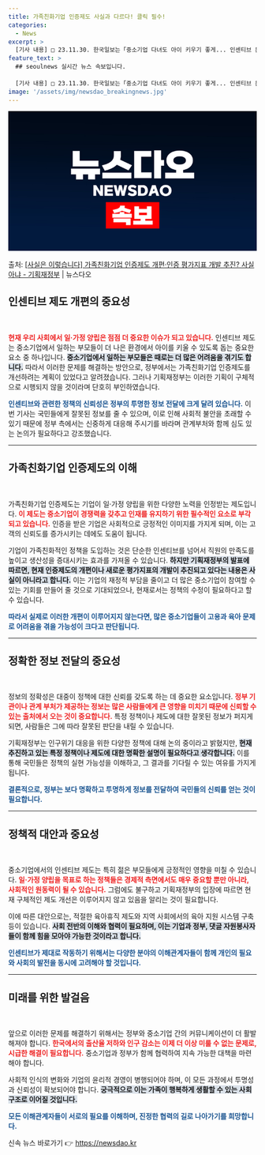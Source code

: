 ```yaml
---
title: 가족친화기업 인증제도 사실과 다르다! 클릭 필수!
categories:
  - News
excerpt: >
  [기사 내용] □ 23.11.30. 한국일보는「중소기업 다녀도 아이 키우기 좋게... 인센티브 문턱 낮춘다」…
feature_text: >
  ## seoulnews 실시간 뉴스 속보입니다.

  [기사 내용] □ 23.11.30. 한국일보는「중소기업 다녀도 아이 키우기 좋게... 인센티브 문턱 낮춘다」…
image: '/assets/img/newsdao_breakingnews.jpg'
---
```


![뉴스다오 속보](/assets/img/newsdao_breakingnews.jpg)

<p>출처: <a href="https://newsdao.kr/2696" rel="dofollow">[사실은 이렇습니다] 가족친화기업 인증제도 개편·인증 평가지표 개발 추진? 사실 아냐 - 기획재정부</a> | 뉴스다오</p>

<h2 data-ke-size="size26">인센티브 제도 개편의 중요성</h2>

<p data-ke-size="size16">&nbsp;</p>

<b><span style="color: #ee2323;">현재 우리 사회에서 일·가정 양립은 점점 더 중요한 이슈가 되고 있습니다.</span></b> 인센티브 제도는 중소기업에서 일하는 부모들이 더 나은 환경에서 아이를 키울 수 있도록 돕는 중요한 요소 중 하나입니다. <b><span style="background-color: #21538527;">중소기업에서 일하는 부모들은 때로는 더 많은 어려움을 겪기도 합니다.</span></b> 따라서 이러한 문제를 해결하는 방안으로, 정부에서는 가족친화기업 인증제도를 개선하려는 계획이 있었다고 알려졌습니다. 그러나 기획재정부는 이러한 기획이 구체적으로 시행되지 않을 것이라며 단호히 부인하였습니다.

<b><span style="color: #1a5490;">인센티브와 관련한 정책의 신뢰성은 정부의 투명한 정보 전달에 크게 달려 있습니다.</span></b> 이번 기사는 국민들에게 잘못된 정보를 줄 수 있으며, 이로 인해 사회적 불안을 초래할 수 있기 때문에 정부 측에서는 신중하게 대응해 주시기를 바라며 관계부처와 함께 심도 있는 논의가 필요하다고 강조했습니다.

<hr />

<h2 data-ke-size="size26">가족친화기업 인증제도의 이해</h2>

<p data-ke-size="size16">&nbsp;</p>

가족친화기업 인증제도는 기업이 일·가정 양립을 위한 다양한 노력을 인정받는 제도입니다. <b><span style="color: #ee2323;">이 제도는 중소기업이 경쟁력을 갖추고 인재를 유지하기 위한 필수적인 요소로 부각되고 있습니다.</span></b> 인증을 받은 기업은 사회적으로 긍정적인 이미지를 가지게 되며, 이는 고객의 신뢰도를 증가시키는 데에도 도움이 됩니다.

기업이 가족친화적인 정책을 도입하는 것은 단순한 인센티브를 넘어서 직원의 만족도를 높이고 생산성을 증대시키는 효과를 가져올 수 있습니다. <b><span style="background-color: #21538527;">하지만 기획재정부의 발표에 따르면, 현재 인증제도의 개편이나 새로운 평가지표의 개발이 추진되고 있다는 내용은 사실이 아니라고 합니다.</span></b> 이는 기업의 재정적 부담을 줄이고 더 많은 중소기업이 참여할 수 있는 기회를 만들어 줄 것으로 기대되었으나, 현재로서는 정책의 수정이 필요하다고 할 수 있습니다.

<b><span style="color: #1a5490;">따라서 실제로 이러한 개편이 이루어지지 않는다면, 많은 중소기업들이 고용과 육아 문제로 어려움을 겪을 가능성이 크다고 판단됩니다.</span></b>

<hr />

<h2 data-ke-size="size26">정확한 정보 전달의 중요성</h2>

<p data-ke-size="size16">&nbsp;</p>

정보의 정확성은 대중이 정책에 대한 신뢰를 갖도록 하는 데 중요한 요소입니다. <b><span style="color: #ee2323;">정부 기관이나 관계 부처가 제공하는 정보는 많은 사람들에게 큰 영향을 미치기 때문에 신뢰할 수 있는 출처에서 오는 것이 중요합니다.</span></b> 특정 정책이나 제도에 대한 잘못된 정보가 퍼지게 되면, 사람들은 그에 따라 잘못된 판단을 내릴 수 있습니다.

기획재정부는 인구위기 대응을 위한 다양한 정책에 대해 논의 중이라고 밝혔지만, <b><span style="background-color: #21538527;">현재 추진하고 있는 특정 정책이나 제도에 대한 명확한 설명이 필요하다고 생각합니다.</span></b> 이를 통해 국민들은 정책의 실현 가능성을 이해하고, 그 결과를 기다릴 수 있는 여유를 가지게 됩니다.

<b><span style="color: #1a5490;">결론적으로, 정부는 보다 명확하고 투명하게 정보를 전달하여 국민들의 신뢰를 얻는 것이 필요합니다.</span></b> 

<hr />

<h2 data-ke-size="size26">정책적 대안과 중요성</h2>

<p data-ke-size="size16">&nbsp;</p>

중소기업에서의 인센티브 제도는 특히 젊은 부모들에게 긍정적인 영향을 미칠 수 있습니다. <b><span style="color: #ee2323;">일·가정 양립을 목표로 하는 정책들은 경제적 측면에서도 매우 중요할 뿐만 아니라, 사회적인 원동력이 될 수 있습니다.</span></b> 그럼에도 불구하고 기획재정부의 입장에 따르면 현재 구체적인 제도 개선은 이루어지지 않고 있음을 알리는 것이 필요합니다.

이에 따른 대안으로는, 적절한 육아휴직 제도와 지역 사회에서의 육아 지원 시스템 구축 등이 있습니다. <b><span style="background-color: #21538527;">사회 전반의 이해와 협력이 필요하며, 이는 기업과 정부, 댓글 자원봉사자들이 함께 힘을 모아야 가능한 것이라고 합니다.</span></b> 

<b><span style="color: #1a5490;">인센티브가 제대로 작동하기 위해서는 다양한 분야의 이해관계자들이 함께 개인의 필요와 사회의 발전을 동시에 고려해야 할 것입니다.</span></b>

<hr />

<h2 data-ke-size="size26">미래를 위한 발걸음</h2>

<p data-ke-size="size16">&nbsp;</p>

앞으로 이러한 문제를 해결하기 위해서는 정부와 중소기업 간의 커뮤니케이션이 더 활발해져야 합니다. <b><span style="color: #ee2323;">한국에서의 출산율 저하와 인구 감소는 이제 더 이상 미룰 수 없는 문제로, 시급한 해결이 필요합니다.</span></b> 중소기업과 정부가 함께 협력하여 지속 가능한 대책을 마련해야 합니다.

사회적 인식의 변화와 기업의 윤리적 경영이 병행되어야 하며, 이 모든 과정에서 투명성과 신뢰성이 확보되어야 합니다. <b><span style="background-color: #21538527;">궁극적으로 이는 가족이 행복하게 생활할 수 있는 사회 구조로 이어질 것입니다.</span></b>

<b><span style="color: #1a5490;">모든 이해관계자들이 서로의 필요를 이해하며, 진정한 협력의 길로 나아가기를 희망합니다.</span></b>

<p data-ke-size="size16"></p> 

신속 뉴스 바로가기 👉 <a href="https://newsdao.kr" rel="dofollow">https://newsdao.kr</a>


